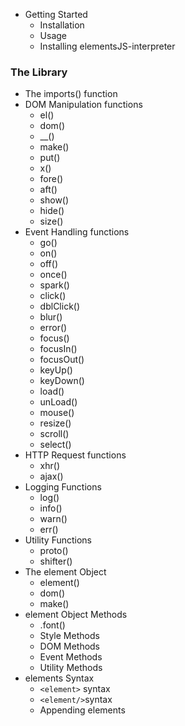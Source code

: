 * Getting Started
   * Installation
   * Usage
   * Installing elementsJS-interpreter

### The Library

* The imports() function
* DOM Manipulation functions
	* el()
	* dom()
	* __()
	* make()
	* put()
	* x()
	* fore()
	* aft()
	* show()
	* hide()
	* size()
* Event Handling functions
	* go()
	* on()
	* off()
	* once()
	* spark()
	* click()
	* dblClick()
	* blur()
	* error()
	* focus()
	* focusIn()
	* focusOut()
	* keyUp()
	* keyDown()
	* load()
	* unLoad()
	* mouse()
	* resize()
	* scroll()
	* select()
* HTTP Request functions
	* xhr()
	* ajax()
* Logging Functions
	* log()
	* info()
	* warn()
	* err()
* Utility Functions
	* proto()
	* shifter()
* The element Object
	* element()
	* dom()
	* make()
* element Object Methods
	* .font()
	* Style Methods
	* DOM Methods
	* Event Methods
	* Utility Methods
* elements Syntax
	* `<element>` syntax
	* `<element/>`syntax
	* Appending elements
